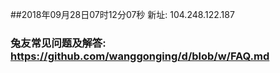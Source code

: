 ##2018年09月28日07时12分07秒 新址: 104.248.122.187
### 兔友常见问题及解答: https://github.com/wanggonging/d/blob/w/FAQ.md
